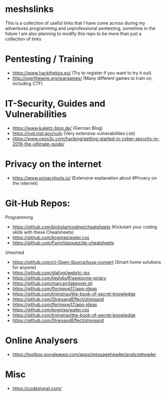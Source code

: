 # meshslinks
This is a collection of useful links that I have come across during my adventures programming and unprofessional pentesting, sometime in the future I am also planning to modify this repo to be more than just a collection of links

# Pentesting / Training
  - https://www.hackthebox.eu/ (Try to register if you want to try it out)
  - http://overthewire.org/wargames/ (Many different games to train on, including CTF)
  
# IT-Security, Guides and Vulnerabilities
  - https://www.kuketz-blog.de/ (German Blog)
  - https://nvd.nist.gov/vuln (Very extensive vulnerabilities List)
  - https://www.ceos3c.com/hacking/getting-started-in-cyber-security-in-2019-the-ultimate-guide/

# Privacy on the internet
  - https://www.privacytools.io/ (Extensive explanation about #Privacy on the internet)

# Git-Hub Repos:
  Programming
  - https://github.com/kickstartcoding/cheatsheets (Kickstart your coding skills with these Cheatsheets)
  - https://github.com/kognise/water.css
  - https://github.com/FavioVazquez/ds-cheatsheets
  
  Unsorted
  - https://github.com/ct-Open-Source/tuya-convert (Smart home solutions for anyone)
  - https://github.com/diafygi/webrtc-ips  
  - https://github.com/Igglybuff/awesome-piracy
  - https://github.com/marcan/takeover.sh  
  - https://github.com/florinpop17/app-ideas  
  - https://github.com/trimstray/the-book-of-secret-knowledge  
  - https://github.com/StreisandEffect/streisand  
  - https://github.com/florinpop17/app-ideas  
  - https://github.com/kognise/water.css    
  - https://github.com/trimstray/the-book-of-secret-knowledge  
  - https://github.com/StreisandEffect/streisand
# Online Analysers
  - https://toolbox.googleapps.com/apps/messageheader/analyzeheader
# Misc
  - https://codesignal.com/
